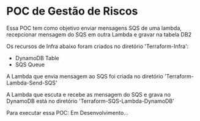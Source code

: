 # POC de Gestão de Riscos

Essa POC tem como objetivo enviar mensagens SQS de uma lambda, recepcionar mensagem do SQS em outra Lambda e gravar na tabela DB2

Os recursos de Infra abaixo foram criados no diretório 'Terraform-Infra':
- DynamoDB Table
- SQS Queue

A Lambda que envia mensagem ao SQS foi criada no diretório 'Terraform-Lambda-Send-SQS'

A Lambda que escuta e recebe as mensagem do SQS e grava no DynamoDB está no diretório 'Terraform-SQS-Lambda-DynamoDB'

Para executar essa POC:
    Em Desenvolvimento...